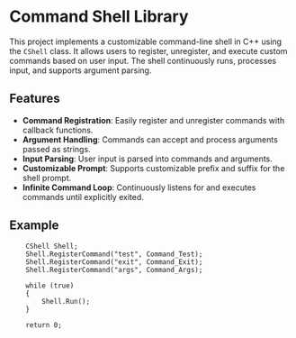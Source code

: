 # Command Shell Library

This project implements a customizable command-line shell in C++ using the `CShell` class. It allows users to register, unregister, and execute custom commands based on user input. The shell continuously runs, processes input, and supports argument parsing.

## Features

- **Command Registration**: Easily register and unregister commands with callback functions.
- **Argument Handling**: Commands can accept and process arguments passed as strings.
- **Input Parsing**: User input is parsed into commands and arguments.
- **Customizable Prompt**: Supports customizable prefix and suffix for the shell prompt.
- **Infinite Command Loop**: Continuously listens for and executes commands until explicitly exited.

## Example
```
    CShell Shell;
    Shell.RegisterCommand("test", Command_Test);
    Shell.RegisterCommand("exit", Command_Exit);
    Shell.RegisterCommand("args", Command_Args);

    while (true)
    {
        Shell.Run();
    }

    return 0;
```
